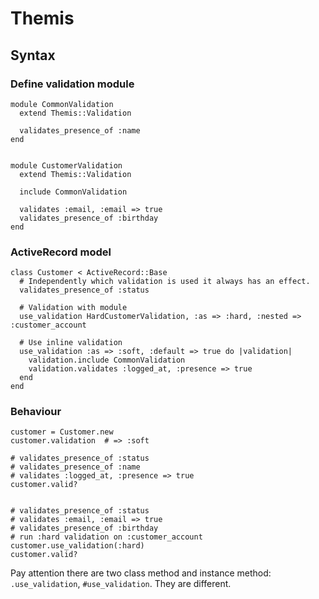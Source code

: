 # Themis

## Syntax

### Define validation module

    module CommonValidation
      extend Themis::Validation

      validates_presence_of :name
    end


    module CustomerValidation
      extend Themis::Validation

      include CommonValidation

      validates :email, :email => true
      validates_presence_of :birthday
    end

### ActiveRecord model

    class Customer < ActiveRecord::Base
      # Independently which validation is used it always has an effect.
      validates_presence_of :status

      # Validation with module
      use_validation HardCustomerValidation, :as => :hard, :nested => :customer_account

      # Use inline validation
      use_validation :as => :soft, :default => true do |validation|
        validation.include CommonValidation
        validation.validates :logged_at, :presence => true
      end
    end

### Behaviour

    customer = Customer.new
    customer.validation  # => :soft

    # validates_presence_of :status
    # validates_presence_of :name
    # validates :logged_at, :presence => true
    customer.valid?


    # validates_presence_of :status
    # validates :email, :email => true
    # validates_presence_of :birthday
    # run :hard validation on :customer_account
    customer.use_validation(:hard)
    customer.valid?

Pay attention there are two class method and instance method: `.use_validation`, `#use_validation`. They are different.
